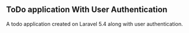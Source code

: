 ## ToDo application With User Authentication

A todo application created on Laravel 5.4 along with user authentication.
